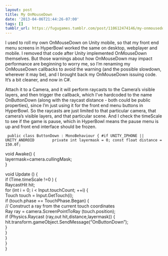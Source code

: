 ```yaml
---
layout: post
title: My OnMouseDown
date: '2013-04-06T21:44:26-07:00'
tags: []
tumblr_url: https://fugugames.tumblr.com/post/110612474146/my-onmousedown
---
```

I used to roll my own OnMouseDown on Unity mobile, so that my front end menu screens in HyperBowl worked the same on desktop, webplayer and mobile. I removed that code after Unity implemented OnMouseDown themselves. But those warnings about how OnMouseDown may impact performance are beginning to worry me, so I’m renaming my OnMouseDown callbacks to avoid the warning (and the possible slowdown, wherever it may be), and I brought back my OnMouseDown issuing code. It’s a bit cleaner, and now in C#.

Attach it to a Camera, and it will perform raycasts to the Camera’s visible layers, and then trigger the callback, which I’ve hardcoded to the name OnButtonDown (along with the raycast distance - both could be public properties), since I’m just using it for the front end menu buttons in HyperBowl. So the raycasts are just limited to that particular camera, that camera’s visible layers, and that particular scene. And I check the timeScale to see if the game is pause, which in HyperBowl means the pause menu is up and front end interface should be frozen.

`
public class ButtonDown : MonoBehaviour {
#if UNITY_IPHONE || UNITY_ANDROID		
	private int layermask = 0;
	const float distance = 150.0f;`

void Awake() {  
 layermask=camera.cullingMask;  
 }  
  
 void Update () {  
 if (Time.timeScale !=0 ) {  
 RaycastHit hit;  
 for (int i = 0; i \< Input.touchCount; ++i) {  
 Touch touch = Input.GetTouch(i);  
 if (touch.phase == TouchPhase.Began) {  
 // Construct a ray from the current touch coordinates  
 Ray ray = camera.ScreenPointToRay (touch.position);  
 if (Physics.Raycast (ray,out hit,distance,layermask)) {  
 hit.transform.gameObject.SendMessage(“OnButtonDown”);  
 }  
 }  
 }  
 }  
 }

